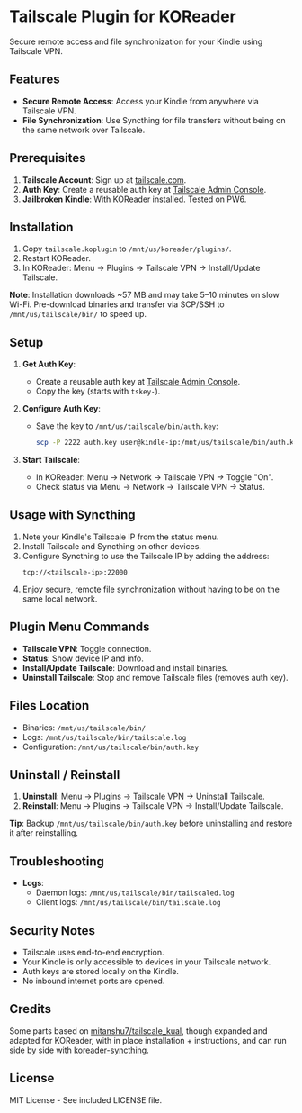 # Tailscale Plugin for KOReader

Secure remote access and file synchronization for your Kindle using Tailscale VPN.

## Features

- **Secure Remote Access**: Access your Kindle from anywhere via Tailscale VPN.
- **File Synchronization**: Use Syncthing for file transfers without being on the same network over Tailscale.

## Prerequisites

1. **Tailscale Account**: Sign up at [tailscale.com](https://tailscale.com).
2. **Auth Key**: Create a reusable auth key at [Tailscale Admin Console](https://login.tailscale.com/admin/settings/keys).
3. **Jailbroken Kindle**: With KOReader installed. Tested on PW6.

## Installation

1. Copy `tailscale.koplugin` to `/mnt/us/koreader/plugins/`.
2. Restart KOReader.
3. In KOReader: Menu → Plugins → Tailscale VPN → Install/Update Tailscale.

**Note**: Installation downloads ~57 MB and may take 5–10 minutes on slow Wi-Fi. Pre-download binaries and transfer via SCP/SSH to `/mnt/us/tailscale/bin/` to speed up.

## Setup

1. **Get Auth Key**:
   - Create a reusable auth key at [Tailscale Admin Console](https://login.tailscale.com/admin/settings/keys).
   - Copy the key (starts with `tskey-`).

2. **Configure Auth Key**:
   - Save the key to `/mnt/us/tailscale/bin/auth.key`:
     ```sh
     scp -P 2222 auth.key user@kindle-ip:/mnt/us/tailscale/bin/auth.key
     ```

3. **Start Tailscale**:
   - In KOReader: Menu → Network → Tailscale VPN → Toggle "On".
   - Check status via Menu → Network → Tailscale VPN → Status.

## Usage with Syncthing

1. Note your Kindle's Tailscale IP from the status menu.
2. Install Tailscale and Syncthing on other devices.
3. Configure Syncthing to use the Tailscale IP by adding the address:
   ```
   tcp://<tailscale-ip>:22000
   ```
4. Enjoy secure, remote file synchronization without having to be on the same local network.

## Plugin Menu Commands

- **Tailscale VPN**: Toggle connection.
- **Status**: Show device IP and info.
- **Install/Update Tailscale**: Download and install binaries.
- **Uninstall Tailscale**: Stop and remove Tailscale files (removes auth key).

## Files Location

- Binaries: `/mnt/us/tailscale/bin/`
- Logs: `/mnt/us/tailscale/bin/tailscale.log`
- Configuration: `/mnt/us/tailscale/bin/auth.key`

## Uninstall / Reinstall

1. **Uninstall**: Menu → Plugins → Tailscale VPN → Uninstall Tailscale.
2. **Reinstall**: Menu → Plugins → Tailscale VPN → Install/Update Tailscale.

**Tip**: Backup `/mnt/us/tailscale/bin/auth.key` before uninstalling and restore it after reinstalling.

## Troubleshooting

- **Logs**:
  - Daemon logs: `/mnt/us/tailscale/bin/tailscaled.log`
  - Client logs: `/mnt/us/tailscale/bin/tailscale.log`

## Security Notes

- Tailscale uses end-to-end encryption.
- Your Kindle is only accessible to devices in your Tailscale network.
- Auth keys are stored locally on the Kindle.
- No inbound internet ports are opened.

## Credits

Some parts based on [mitanshu7/tailscale_kual](https://github.com/mitanshu7/tailscale_kual), though expanded and adapted for KOReader, with in place installation + instructions, and can run side by side with [koreader-syncthing](https://github.com/jasonchoimtt/koreader-syncthing).

## License

MIT License - See included LICENSE file.